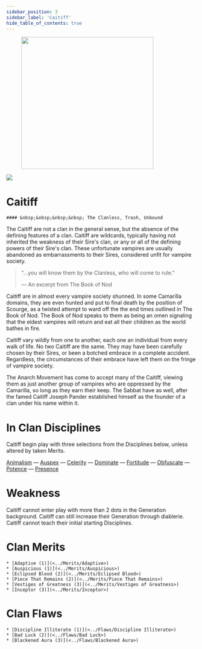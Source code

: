 ```yaml
---
sidebar_position: 3
sidebar_label: 'Caitiff'
hide_table_of_contents: true
---
```

<figure className="float-right-img">
  <img src="https://i.fivem.lgbt/3XWSln15cb.png" width='350px' />
  <figcaption style={{ fontSize: '0.85em', color: '#666', textAlign: 'center' }}>

  </figcaption>
</figure>

<img src="https://i.fivem.lgbt/TxIwUZdEGr.png" className="icon-img" />

# Caitiff
    #### &nbsp;&nbsp;&nbsp;&nbsp; The Clanless, Trash, Unbound

The Caitiff are not a clan in the general sense, but the absence of the defining features of a clan. Caitiff are wildcards, typically having not inherited the weakness of their Sire's clan, or any or all of the defining powers of their Sire's clan. These unfortunate vampires are usually abandoned as embarrassments to their Sires, considered unfit for vampire society.

> "...you will know them by the Clanless, who will come to rule."
>
> — An excerpt from The Book of Nod

Caitiff are in almost every vampire society shunned. In some Camarilla domains, they are even hunted and put to final death by the position of Scourge, as a twisted attempt to ward off the the end times outlined in The Book of Nod. The Book of Nod speaks to them as being an omen signaling that the eldest vampires will return and eat all their children as the world bathes in fire.

Caitiff vary wildly from one to another, each one an individual from every walk of life. No two Caitiff are the same. They may have been carefully chosen by their Sires, or been a botched embrace in a complete accident. Regardless, the circumstances of their embrace have left them on the fringe of vampire society.

The Anarch Movement has come to accept many of the Caitiff, viewing them as just another group of vampires who are oppressed by the Camarilla, so long as they earn their keep. The Sabbat have as well, after the famed Caitiff Joseph Pander established himself as the founder of a clan under his name within it.

# In Clan Disciplines

Caitiff begin play with three selections from the Disciplines below, unless altered by taken Merits.

[Animalism](../Disciplines/Animalism) — [Auspex](../Disciplines/Auspex) — [Celerity](../Disciplines/Celerity) — [Dominate](../Disciplines/Dominate) — [Fortitude](../Disciplines/Fortitude) — [Obfuscate](../Disciplines/Obfuscate) — [Potence](../Disciplines/Potence) — [Presence](../Disciplines/Presence)

# Weakness

Caitiff cannot enter play with more than 2 dots in the Generation background. Caitiff can still increase their Generation through diablerie. Caitiff cannot teach their initial starting Disciplines.

# Clan Merits

    * [Adaptive (1)](<../Merits/Adaptive>)
    * [Auspicious (1)](<../Merits/Auspicious>)
    * [Eclipsed Blood (2)](<../Merits/Eclipsed Blood>)
    * [Piece That Remains (2)](<../Merits/Piece That Remains>)
    * [Vestiges of Greatness (3)](<../Merits/Vestiges of Greatness>)
    * [Inceptor (3)](<../Merits/Inceptor>)

# Clan Flaws

    * [Discipline Illiterate (1)](<../Flaws/Discipline Illiterate>)
    * [Bad Luck (2)](<../Flaws/Bad Luck>)
    * [Blackened Aura (3)](<../Flaws/Blackened Aura>)
